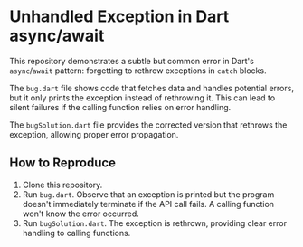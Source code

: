 # Unhandled Exception in Dart async/await

This repository demonstrates a subtle but common error in Dart's `async`/`await` pattern: forgetting to rethrow exceptions in `catch` blocks.

The `bug.dart` file shows code that fetches data and handles potential errors, but it only prints the exception instead of rethrowing it.  This can lead to silent failures if the calling function relies on error handling.

The `bugSolution.dart` file provides the corrected version that rethrows the exception, allowing proper error propagation.

## How to Reproduce

1. Clone this repository.
2. Run `bug.dart`. Observe that an exception is printed but the program doesn't immediately terminate if the API call fails. A calling function won't know the error occurred.
3. Run `bugSolution.dart`.  The exception is rethrown, providing clear error handling to calling functions.